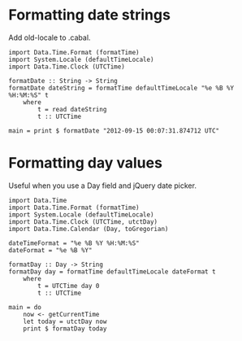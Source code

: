 # Formatting date strings

Add old-locale to .cabal.

    import Data.Time.Format (formatTime)
    import System.Locale (defaultTimeLocale)
    import Data.Time.Clock (UTCTime) 
    
    formatDate :: String -> String
    formatDate dateString = formatTime defaultTimeLocale "%e %B %Y %H:%M:%S" t
        where 
            t = read dateString
            t :: UTCTime
        
    main = print $ formatDate "2012-09-15 00:07:31.874712 UTC"


# Formatting day values
Useful when you use a Day field and jQuery date picker.

    import Data.Time
    import Data.Time.Format (formatTime)
    import System.Locale (defaultTimeLocale)
    import Data.Time.Clock (UTCTime, utctDay) 
    import Data.Time.Calendar (Day, toGregorian)
    
    dateTimeFormat = "%e %B %Y %H:%M:%S"
    dateFormat = "%e %B %Y"
    
    formatDay :: Day -> String
    formatDay day = formatTime defaultTimeLocale dateFormat t
        where 
            t = UTCTime day 0
            t :: UTCTime
        
    main = do
        now <- getCurrentTime
        let today = utctDay now
        print $ formatDay today
